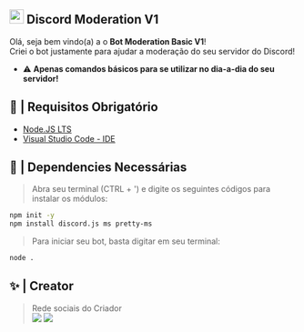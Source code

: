 ## <img src="https://cdn.jsdelivr.net/gh/devicons/devicon/icons/networkx/networkx-original.svg" width="25px"/>   Discord Moderation V1

Olá, seja bem vindo(a) a o **Bot Moderation Basic V1**!
<br>Criei o bot justamente para ajudar a moderação do seu servidor do Discord!
- ⚠️ **Apenas comandos básicos para se utilizar no dia-a-dia do seu servidor!**

## 🚧 | Requisitos Obrigatório

- [Node.JS LTS](https://nodejs.org/en/download/) 
- [Visual Studio Code - IDE](https://code.visualstudio.com/download)

## 📝 | Dependencies Necessárias
> Abra seu terminal (CTRL + ') e digite os seguintes códigos para instalar os módulos:
```sh
npm init -y
npm install discord.js ms pretty-ms
```
> Para iniciar seu bot, basta digitar em seu terminal:
```sh
node .
```

## ✨ | Creator
> Rede sociais do Criador
<br><a href="https://instagram.com/vxctordev.go" target="_blank"><img loading="lazy" src="https://img.shields.io/badge/-Instagram-%23E4405F?style=for-the-badge&logo=instagram&logoColor=white" target="_blank"></a> <a href = "mailto:contato.vxctordev@gmail.com"><img loading="lazy" src="https://img.shields.io/badge/Gmail-D14836?style=for-the-badge&logo=gmail&logoColor=white" target="_blank"></a>

